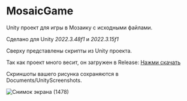 # MosaicGame
Unity проект для игры в Мозаику с исходными файлами.

Сделано для Unity *2022.3.48f1* и *2022.3.15f1*

Сверху представлены скрипты из Unity проекта.

Так как проект много весит, он загружен в Release: [Нажми скачать](https://github.com/Sergey0066/MosaicGame/releases/tag/MosaicGame)

Скриншоты вашего рисунка сохраняются в Documents/UnityScreenshots.

![Снимок экрана (1478)](https://github.com/user-attachments/assets/1dbc9050-69e9-4153-84a1-dd5817f78c64)
